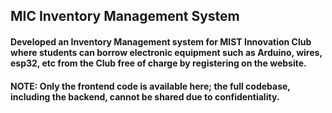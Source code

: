 ## MIC Inventory Management System 

#### Developed an Inventory Management system for MIST Innovation Club where students can borrow electronic equipment such as Arduino, wires, esp32, etc from the Club free of charge by registering on the website.

#### NOTE: Only the frontend code is available here; the full codebase, including the backend, cannot be shared due to confidentiality.
